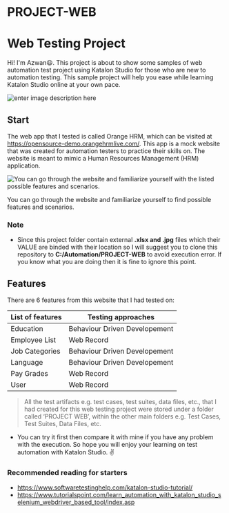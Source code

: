 # PROJECT-WEB

# Web Testing Project


Hi! I'm Azwan:smiley:. This project is about to show some samples of web automation test project using Katalon Studio for those who are new to automation testing. This sample project will help you ease while learning Katalon Studio online at your own pace.



![enter image description here](https://i.ibb.co/6ytdqfN/Web-testing-samples.png)




## Start
The web app that I tested is called Orange HRM, which can be visited at https://opensource-demo.orangehrmlive.com/. This app is a mock website that was created for automation testers to practice their skills on. The website is meant to mimic a Human Resources Management (HRM) application.



![You can go through the website and familiarize yourself with the listed possible features and scenarios.](https://i.ibb.co/Rpq0gsD/Orange-HRM.png)



You can go through the website and familiarize yourself to find possible features and scenarios.

### Note

 - Since this project folder contain external **.xlsx and .jpg** files which their VALUE are binded with their location so I will suggest you to clone this repository to **C:/Automation/PROJECT-WEB** to avoid execution error. If you know what you are doing then it is fine to ignore this point.

## Features


There are 6 features from this website that I had tested on:


| **List of features** | **Testing approaches** |
|----------------------|------------------------|
| Education            | Behaviour Driven Developement  |
| Employee List        | Web Record             |
| Job Categories       | Behaviour Driven Developement  |
| Language             | Behaviour Driven Developement  |
| Pay Grades           | Web Record             |
| User                 | Web Record             |

> All the test artifacts e.g. test cases, test suites, data files, etc., that I had created for this web testing project were stored under a folder called ‘PROJECT WEB’, within the other main folders e.g. Test Cases, Test Suites, Data Files, etc.

- You can try it first then compare it with mine if you have any problem with the execution. So hope you will enjoy your learning on test automation with Katalon Studio. :v:

### Recommended reading for starters

- https://www.softwaretestinghelp.com/katalon-studio-tutorial/
- https://www.tutorialspoint.com/learn_automation_with_katalon_studio_selenium_webdriver_based_tool/index.asp
